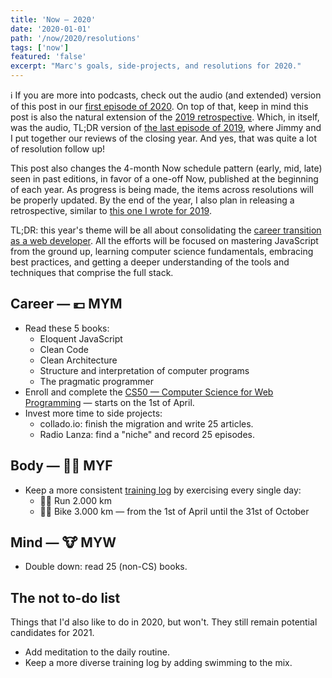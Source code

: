 ```yaml
---
title: 'Now — 2020'
date: '2020-01-01'
path: '/now/2020/resolutions'
tags: ['now']
featured: 'false'
excerpt: "Marc's goals, side-projects, and resolutions for 2020."
---
```


ℹ️ If you are more into podcasts, check out the audio (and extended) version of this post in our [first episode of 2020](/work/radio-lanza/episodes/20). On top of that, keep in mind this post is also the natural extension of the [2019 retrospective](/blog/2019/retrospective). Which, in itself, was the audio, TL;DR version of [the last episode of 2019](/work/radio-lanza/episodes/19), where Jimmy and I put together our reviews of the closing year. And yes, that was quite a lot of resolution follow up!

This post also changes the 4-month Now schedule pattern (early, mid, late) seen in past editions, in favor of a one-off Now, published at the beginning of each year. As progress is being made, the items across resolutions will be properly updated. By the end of the year, I also plan in releasing a retrospective, similar to [this one I wrote for 2019](/blog/2019/retrospective).

TL;DR: this year's theme will be all about consolidating the [career transition as a web developer](/blog/2020/craft). All the efforts will be focused on mastering JavaScript from the ground up, learning computer science fundamentals, embracing best practices, and getting a deeper understanding of the tools and techniques that comprise the full stack.

## Career — 💶 MYM

- Read these 5 books:
  - Eloquent JavaScript
  - Clean Code
  - Clean Architecture
  - Structure and interpretation of computer programs
  - The pragmatic programmer
- Enroll and complete the [CS50 — Computer Science for Web Programming](https://www.edx.org/professional-certificate/harvardx-computer-science-for-web-programming) — starts on the 1st of April.
- Invest more time to side projects:
  - collado.io: finish the migration and write 25 articles.
  - Radio Lanza: find a "niche" and record 25 episodes.

## Body — 🏋️‍♂️ MYF

- Keep a more consistent [training log](https://www.strava.com/athletes/1113999/training/log) by exercising every single day:
  - 🏃‍♂️ Run 2.000 km
  - 🚵‍♂️ Bike 3.000 km — from the 1st of April until the 31st of October

## Mind — 🐮 MYW

- Double down: read 25 (non-CS) books.

## The not to-do list

Things that I'd also like to do in 2020, but won't. They still remain potential candidates for 2021.

- Add meditation to the daily routine.
- Keep a more diverse training log by adding swimming to the mix.
